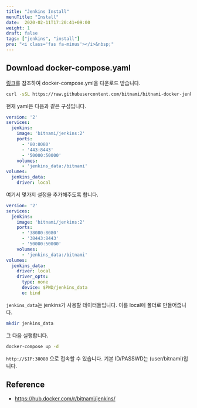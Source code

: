 ```yaml
---
title: "Jenkins Install"
menuTitle: "Install"
date:  2020-02-11T17:20:41+09:00
weight: 1
draft: false
tags: ["jenkins", "install"]
pre: "<i class='fas fa-minus'></i>&nbsp;"
---
```


## Download docker-compose.yaml

[링크](https://hub.docker.com/r/bitnami/jenkins/)를 참조하여 docker-compose.yml을 다운로드 받습니다.

```bash
curl -sSL https://raw.githubusercontent.com/bitnami/bitnami-docker-jenkins/master/docker-compose.yml > docker-compose.yml
```

현재 yaml은 다음과 같은 구성입니다.

```yaml
version: '2'
services:
  jenkins:
    image: 'bitnami/jenkins:2'
    ports:
      - '80:8080'
      - '443:8443'
      - '50000:50000'
    volumes:
      - 'jenkins_data:/bitnami'
volumes:
  jenkins_data:
    driver: local
```

여기서 몇가지 설정을 추가해주도록 합니다.

```yaml
version: '2'
services:
  jenkins:
    image: 'bitnami/jenkins:2'
    ports:
      - '38080:8080'
      - '38443:8443'
      - '50000:50000'
    volumes:
      - 'jenkins_data:/bitnami'
volumes:
  jenkins_data:
    driver: local
    driver_opts:
      type: none
      device: $PWD/jenkins_data
      o: bind
```

`jenkins_data`는 jenkins가 사용할 데이터들입니다.
이를 local에 폴더로 만들어줍니다.

```bash
mkdir jenkins_data
```

그 다음 실행합니다.

```bash
docker-compose up -d
```

`http://$IP:38080` 으로 접속할 수 있습니다.
기본 ID/PASSWD는 (user/bitnami)입니다.

## Reference

* <https://hub.docker.com/r/bitnami/jenkins/>
